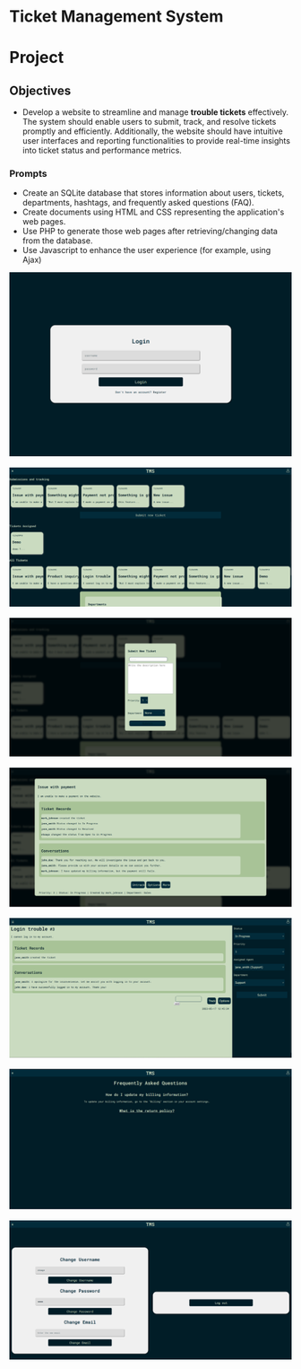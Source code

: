 # Ticket Management System


# Project
## Objectives
- Develop a website to streamline and manage **trouble tickets** effectively. The system should enable users to submit, track, and resolve tickets promptly and efficiently. Additionally, the website should have intuitive user interfaces and reporting functionalities to provide real-time insights into ticket status and performance metrics.
### Prompts
- Create an SQLite database that stores information about users, tickets, departments, hashtags, and frequently asked questions (FAQ).
- Create documents using HTML and CSS representing the application's web pages.
- Use PHP to generate those web pages after retrieving/changing data from the database.
- Use Javascript to enhance the user experience (for example, using Ajax)

 ![](https://github.com/ntsayz/feup-ltw-proj/blob/main/docs/login.png)
 <br> <br>
 ![](https://github.com/ntsayz/feup-ltw-proj/blob/main/docs/tickets-main.png)
   <br> <br>
 ![](https://github.com/ntsayz/feup-ltw-proj/blob/main/docs/create%20a%20ticket.png)
  <br> <br>
 ![](https://github.com/ntsayz/feup-ltw-proj/blob/main/docs/ticket-overlay.png)
 <br> <br>
 ![](https://github.com/ntsayz/feup-ltw-proj/blob/main/docs/ticket-stand.png)
    <br> <br>
 ![](https://github.com/ntsayz/feup-ltw-proj/blob/main/docs/faqs.png)
 <br> <br>
 ![](https://github.com/ntsayz/feup-ltw-proj/blob/main/docs/profile.png)


